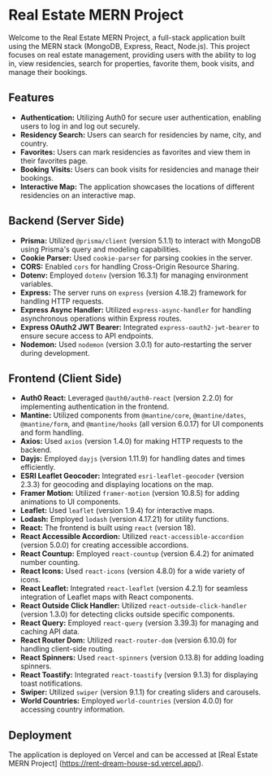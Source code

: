 # Real Estate MERN Project

Welcome to the Real Estate MERN Project, a full-stack application built using the MERN stack (MongoDB, Express, React, Node.js). This project focuses on real estate management, providing users with the ability to log in, view residencies, search for properties, favorite them, book visits, and manage their bookings.

## Features
- **Authentication:** Utilizing Auth0 for secure user authentication, enabling users to log in and log out securely.
- **Residency Search:** Users can search for residencies by name, city, and country.
- **Favorites:** Users can mark residencies as favorites and view them in their favorites page.
- **Booking Visits:** Users can book visits for residencies and manage their bookings.
- **Interactive Map:** The application showcases the locations of different residencies on an interactive map.

## Backend (Server Side)
- **Prisma:** Utilized `@prisma/client` (version 5.1.1) to interact with MongoDB using Prisma's query and modeling capabilities.
- **Cookie Parser:** Used `cookie-parser` for parsing cookies in the server.
- **CORS:** Enabled `cors` for handling Cross-Origin Resource Sharing.
- **Dotenv:** Employed `dotenv` (version 16.3.1) for managing environment variables.
- **Express:** The server runs on `express` (version 4.18.2) framework for handling HTTP requests.
- **Express Async Handler:** Utilized `express-async-handler` for handling asynchronous operations within Express routes.
- **Express OAuth2 JWT Bearer:** Integrated `express-oauth2-jwt-bearer` to ensure secure access to API endpoints.
- **Nodemon:** Used `nodemon` (version 3.0.1) for auto-restarting the server during development.

## Frontend (Client Side)
- **Auth0 React:** Leveraged `@auth0/auth0-react` (version 2.2.0) for implementing authentication in the frontend.
- **Mantine:** Utilized components from `@mantine/core`, `@mantine/dates`, `@mantine/form`, and `@mantine/hooks` (all version 6.0.17) for UI components and form handling.
- **Axios:** Used `axios` (version 1.4.0) for making HTTP requests to the backend.
- **Dayjs:** Employed `dayjs` (version 1.11.9) for handling dates and times efficiently.
- **ESRI Leaflet Geocoder:** Integrated `esri-leaflet-geocoder` (version 2.3.3) for geocoding and displaying locations on the map.
- **Framer Motion:** Utilized `framer-motion` (version 10.8.5) for adding animations to UI components.
- **Leaflet:** Used `leaflet` (version 1.9.4) for interactive maps.
- **Lodash:** Employed `lodash` (version 4.17.21) for utility functions.
- **React:** The frontend is built using `react` (version 18).
- **React Accessible Accordion:** Utilized `react-accessible-accordion` (version 5.0.0) for creating accessible accordions.
- **React Countup:** Employed `react-countup` (version 6.4.2) for animated number counting.
- **React Icons:** Used `react-icons` (version 4.8.0) for a wide variety of icons.
- **React Leaflet:** Integrated `react-leaflet` (version 4.2.1) for seamless integration of Leaflet maps with React components.
- **React Outside Click Handler:** Utilized `react-outside-click-handler` (version 1.3.0) for detecting clicks outside specific components.
- **React Query:** Employed `react-query` (version 3.39.3) for managing and caching API data.
- **React Router Dom:** Utilized `react-router-dom` (version 6.10.0) for handling client-side routing.
- **React Spinners:** Used `react-spinners` (version 0.13.8) for adding loading spinners.
- **React Toastify:** Integrated `react-toastify` (version 9.1.3) for displaying toast notifications.
- **Swiper:** Utilized `swiper` (version 9.1.1) for creating sliders and carousels.
- **World Countries:** Employed `world-countries` (version 4.0.0) for accessing country information.

## Deployment
The application is deployed on Vercel and can be accessed at [Real Estate MERN Project] (https://rent-dream-house-sd.vercel.app/).
